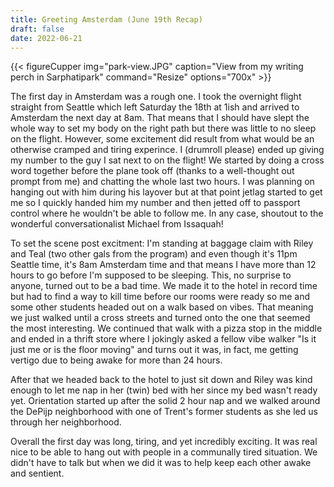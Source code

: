 ```yaml
---
title: Greeting Amsterdam (June 19th Recap)
draft: false
date: 2022-06-21
---
```


{{< figureCupper
img="park-view.JPG" 
caption="View from my writing perch in Sarphatipark"
command="Resize" 
options="700x" >}}

The first day in Amsterdam was a rough one. I took the overnight flight straight from Seattle which left Saturday the 18th at 1ish and arrived to Amsterdam the next day at 8am. That means that I should have slept the whole way to set my body on the right path but there was little to no sleep on the flight. However, some excitement did result from what would be an otherwise cramped and tiring experince. I (drumroll please) ended up giving my number to the guy I sat next to on the flight! We started by doing a cross word together before the plane took off (thanks to a well-thought out prompt from me) and chatting the whole last two hours. I was planning on hanging out with him during his layover but at that point jetlag started to get me so I quickly handed him my number and then jetted off to passport control where he wouldn't be able to follow me. In any case, shoutout to the wonderful conversationalist Michael from Issaquah! 

To set the scene post excitment: I'm standing at baggage claim with Riley and Teal (two other gals from the program) and even though it's 11pm Seattle time, it's 8am Amsterdam time and that means I have more than 12 hours to go before I'm supposed to be sleeping. This, no surprise to anyone, turned out to be a bad time. We made it to the hotel in record time but had to find a way to kill time before our rooms were ready so me and some other students headed out on a walk based on vibes. That meaning we just walked until a cross streets and turned onto the one that seemed the most interesting. We continued that walk with a pizza stop in the middle and ended in a thrift store where I jokingly asked a fellow vibe walker "Is it just me or is the floor moving" and turns out it was, in fact, me getting vertigo due to being awake for more than 24 hours. 

After that we headed back to the hotel to just sit down and Riley was kind enough to let me nap in her (twin) bed with her since my bed wasn't ready yet. Orientation started up after the solid 2 hour nap and we walked around the DePijp neighborhood with one of Trent's former students as she led us through her neighborhood.

Overall the first day was long, tiring, and yet incredibly exciting. It was real nice to be able to hang out with people in a communally tired situation. We didn't have to talk but when we did it was to help keep each other awake and sentient.

